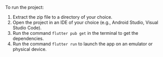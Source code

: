 To run the project:

1. Extract the zip file to a directory of your choice.
2. Open the project in an IDE of your choice (e.g., Android Studio, Visual Studio Code).
3. Run the command `flutter pub get` in the terminal to get the dependencies.
4. Run the command `flutter run` to launch the app on an emulator or physical device.
